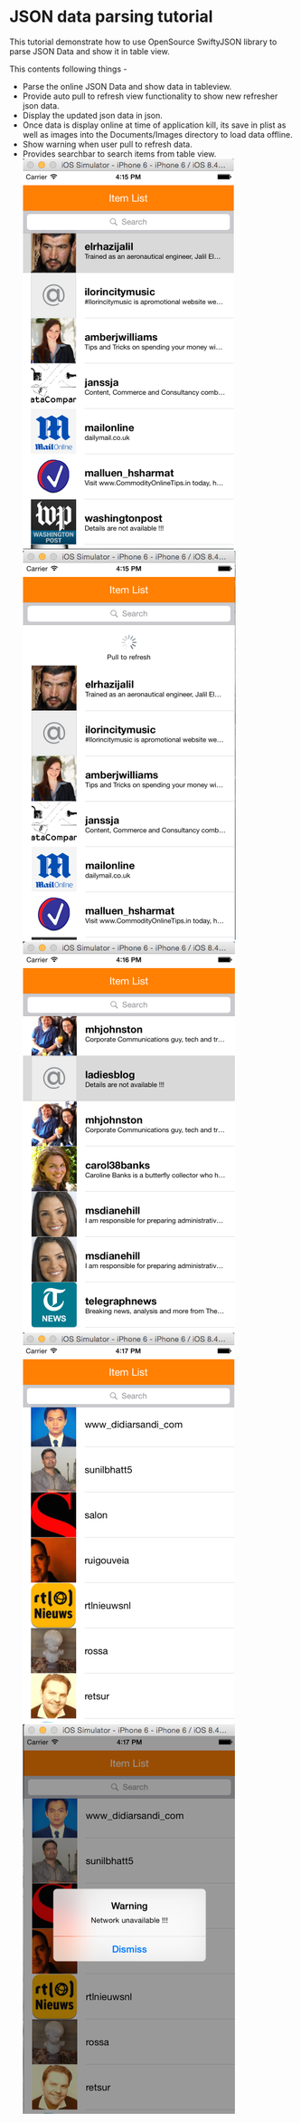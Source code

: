 # JSON data parsing tutorial
This tutorial demonstrate how to use OpenSource SwiftyJSON library to parse JSON Data and show it in table view.

This contents following things - 
- Parse the online JSON Data and show data in tableview.
- Provide auto pull to refresh view functionality to show new refresher json data.
- Display the updated json data in json.
- Once data is display online at time of application kill, its save in plist as well as images into the Documents/Images directory to load data offline.
- Show warning when user pull to refresh data.
- Provides searchbar to search items from table view.
![Alt text](/Screenshots/json-1.png?raw=true "Load JSON Data online")
![Alt text](/Screenshots/json-2.png?raw=true "Pull to refresh")
![Alt text](/Screenshots/json-3.png?raw=true "Updated Json Data")
![Alt text](/Screenshots/json-4.png?raw=true "Show offline saved data")
![Alt text](/Screenshots/json-5.png?raw=true "Show Warning")

